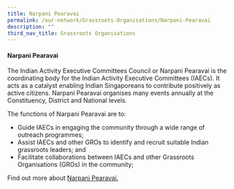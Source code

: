 ```yaml
---
title: Narpani Pearavai
permalink: /our-network/Grassroots-Organisations/Narpani-Pearavai
description: ""
third_nav_title: Grassroots Organisations
---
```

#### Narpani Pearavai

The Indian Activity Executive Committees Council or Narpani Pearavai is the coordinating body for the Indian Activity Executive Committees (IAECs). It acts as a catalyst enabling Indian Singaporeans to contribute positively as active citizens. Narpani Pearavai organises many events annually at the Constituency, District and National levels.

The functions of Narpani Pearavai are to:

* Guide IAECs in engaging the community through a wide range of outreach programmes;
* Assist IAECs and other GROs to identify and recruit suitable Indian grassroots leaders; and
* Facilitate collaborations between IAECs and other Grassroots Organisations (GROs) in the community;

Find out more about [Narpani Pearavai.](//)





